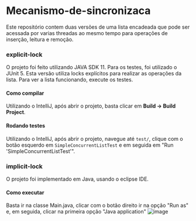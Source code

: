 # Mecanismo-de-sincronizaca

Este repositório contem duas versões de uma lista encadeada que pode ser acessada por varias threadas ao mesmo tempo para operações de inserção, leitura e remoção.

### explicit-lock

O projeto foi feito utilizando JAVA SDK 11. Para os testes, foi utilizado o JUnit 5.
Esta versão utiliza locks explícitos para realizar as operações da lista. Para ver a lista funcionando, execute os testes.

#### Como compilar
Utilizando o IntelliJ, após abrir o projeto, basta clicar em __Build -> Build Project__.

#### Rodando testes
Utilizando o IntelliJ, após abrir o projeto, navegue até `test/`, clique com o botão esquerdo em `SimpleConcurrentListTest` e em seguida em "Run 'SimpleConcurrentListTest'".

### implicit-lock
O projeto foi implementado em Java, usando o eclipse IDE.

#### Como executar
Basta ir na classe Main.java, clicar com o botão direito ir na opção "Run as" e, em seguida, clicar na primeira opção "Java application"
![image](https://user-images.githubusercontent.com/47827014/149682207-a8a9b656-27c9-4d9e-9bce-b139f9ad05a4.png)
